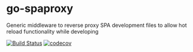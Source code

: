# go-spaproxy

Generic middleware to reverse proxy SPA development files to allow hot reload functionality while developing

[![Build Status](https://cloud.drone.io/api/badges/lafriks/go-spaproxy/status.svg)](https://cloud.drone.io/lafriks/go-spaproxy)
[![codecov](https://codecov.io/gh/lafriks/go-spaproxy/branch/master/graph/badge.svg)](https://codecov.io/gh/lafriks/go-spaproxy)
